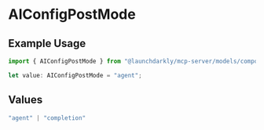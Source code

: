 # AIConfigPostMode

## Example Usage

```typescript
import { AIConfigPostMode } from "@launchdarkly/mcp-server/models/components";

let value: AIConfigPostMode = "agent";
```

## Values

```typescript
"agent" | "completion"
```